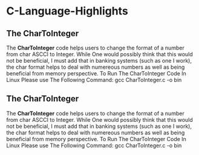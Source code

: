 # C-Language-Highlights

## The CharToInteger 
The **CharToInteger** code helps users to change the format of a number from char ASCCI to Integer. While One would possibly think that this would not be beneficial, I must add that in banking systems (such as one I work), the char format helps to deal with numereous numbers as well as being beneficial from memory perspective. 
To Run The CharToInteger Code In Linux Please use The Following Command: gcc CharToInteger.c -o bin


## The CharToInteger 
The **CharToInteger** code helps users to change the format of a number from char ASCCI to Integer. While One would possibly think that this would not be beneficial, I must add that in banking systems (such as one I work), the char format helps to deal with numereous numbers as well as being beneficial from memory perspective. 
To Run The CharToInteger Code In Linux Please use The Following Command: gcc CharToInteger.c -o bin


